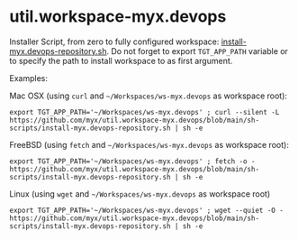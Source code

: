# util.workspace-myx.devops


Installer Script, from zero to fully configured workspace: [install-myx.devops-repository.sh](https://github.com/myx/util.workspace-myx.devops/blob/main/sh-scripts/install-myx.devops-repository.sh). Do not forget to export `TGT_APP_PATH` variable or to specify the path to install workspace to as first argument.

Examples:

 Mac OSX (using `curl` and `~/Workspaces/ws-myx.devops` as workspace root):
 
	export TGT_APP_PATH='~/Workspaces/ws-myx.devops' ; curl --silent -L  https://github.com/myx/util.workspace-myx.devops/blob/main/sh-scripts/install-myx.devops-repository.sh | sh -e
	
 FreeBSD (using `fetch` and `~/Workspaces/ws-myx.devops` as workspace root):

	export TGT_APP_PATH='~/Workspaces/ws-myx.devops' ; fetch -o - https://github.com/myx/util.workspace-myx.devops/blob/main/sh-scripts/install-myx.devops-repository.sh | sh -e
	
 Linux (using `wget` and `~/Workspaces/ws-myx.devops` as workspace root)
 
	export TGT_APP_PATH='~/Workspaces/ws-myx.devops' ; wget --quiet -O - https://github.com/myx/util.workspace-myx.devops/blob/main/sh-scripts/install-myx.devops-repository.sh | sh -e

